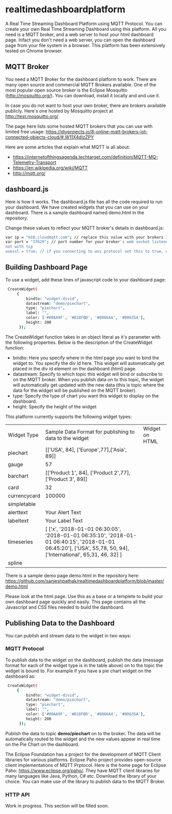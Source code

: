 # realtimedashboardplatform

A Real Time Streaming Dashboard Platform using MQTT Protocol. You can create your own Real Time Streaming Dashboard using this platform. All you need is a MQTT broker, and a web server to host your html dashboard page. Infact you don't need a web server, you can open the dashboard page from your file system in a browser. This platform has been extensively tested on Chrome browser.

## MQTT Broker

You need a MQTT Broker for the dashboard platform to work. There are many open source and commercial MQTT Brokers available. One of the most popular open source broker is the Eclipse Mosquitto (<http://mosquitto.org/>). You can download, install it locally and and use it.

In case you do not want to host your own broker, there are brokers available publicly. Here's one hosted by Mosquitto project at <http://test.mosquitto.org/>

The page here lists some hosted MQTT brokers that you can use with limited free usage: <https://diyprojects.io/8-online-mqtt-brokers-iot-connected-objects-cloud/#.W11X4dIzZPY>

Here are some articles that explain what MQTT is all about:

- <https://internetofthingsagenda.techtarget.com/definition/MQTT-MQ-Telemetry-Transport>
- <https://en.wikipedia.org/wiki/MQTT>
- <http://mqtt.org/>

## dashboard.js

Here is how it works. The dashboard.js file has all the code required to run your dashboard. We have created widgets that you can use on your dashboard. There is a sample dashboard named demo.html in the repository. 


Change these values to reflect your MQTT broker's details in dashboard.js:

```sh
var ip = "m10.cloudmqtt.com"; // replace this value with your brokers IP address or domain name
var port = "37629"; // port number for your broker's web socket listener. The dashboard platform will work only with websockets and
not with tcp
usessl = true; // if you connecting to wss protocol set this to true, else false for ws
```

## Building Dashboard Page

To use a widget, add these lines of javascript code to your dashboard page:

```sh
 CreateWidget(
     {
         bindto: "widget-divid",
         datastream: "demo/piechart",
         type: "piechart",
         label: "",
         color: ['#00AA9F', '#018FBD', '#0066A4', '#00635A'],
         height: 200
      });
```

The CreateWidget function takes in an object literal as it's parameter with the following properties. Below is the description of the  CreateWidget function:

- bindto: Here you specify where in the html page you want to bind the widget to. You specify the div id here. This widget will automatically get placed in the div id element on the dashboard (html) page.
- datastream: Specify to which topic this widget will bind or subscribe to on the MQTT broker. When you publish data on to this topic, the widget will automatically get updated with the new data (this is topic where the data for the widget will be published on the MQTT broker).
- type: Specify the type of chart you want this widget to display on the dashboard.
- height: Specify the height of the widget

 This platform currently supports the following widget types:
 
 <table>
 <tr>
  <td>Widget Type
  </td>
  <td>Sample Data Format for publishing to data to the widget
  </td>
  <td>Widget on HTML
  </td>
 </tr>
 <tr>
  <td>piechart
  </td>
  <td>[['USA', 84], ['Europe',77],['Asia', 89]]
  </td>
  <td>
  </td>
 </tr>
 <tr>
  <td>gauge
  </td>
  <td>57
  </td>
  <td>
  </td>
 </tr>
  <tr>
  <td>barchart
  </td>
  <td>[['Product 1', 84], ['Product 2',77],['Product 3', 89]]
  </td>
  <td>
  </td>
 </tr>
   <tr>
  <td>card
  </td>
  <td>32
  </td>
  <td>
  </td>
 </tr>
 <tr>
  <td>currencycard
  </td>
  <td>100000
  </td>
  <td>
  </td>
 </tr>
 <tr>
  <td>simpletable
  </td>
  <td>
  </td>
  <td>
  </td>
 </tr>
 <tr>
  <tr>
  <td>alerttext
  </td>
  <td>Your Alert Text
  </td>
  <td>
  </td>
 </tr>
  <tr>
  <td>labeltext
  </td>
  <td>Your Label Text
  </td>
  <td>
  </td>
 </tr>
 <tr>
 <tr>
  <td>timeseries
  </td>
  <td>[ ['x', '2018-01-01 06:30:05', '2018-01-01 06:35:10', '2018-01-01 06:40:15', '2018-01-01 06:45:20'], ['USA', 55,78, 50, 94], ['International', 65,31, 46, 32] ]
  </td>
  <td>
  </td>
 </tr>
 <tr>
  <td>spline
  </td>
  <td>
  </td>
  <td>
  </td>
 </tr>
 </table>

There is a sample demo page demo.html in the repository here: https://github.com/sanjeshpathak/realtimedashboardplatform/blob/master/demo.html

Please look at the html page. Use this as a base or a templete to build your own dashboard page quickly and easily. This page contains all the Javascript and CSS files needed to build the dashboard.

## Publishing Data to the Dashboard

You can publish and stream data to the widget in two ways:

### MQTT Protocol

To publish data to the widget on the dashboard, publish the data (message format for each of the widget type is in the table above) on to the topic the widget is bound to. For example if you have a pie chart widget on the dashboard as:

```sh
 CreateWidget(
     {
         bindto: "widget-divid",
         datastream: "demo/piechart",
         type: "piechart",
         label: "",
         color: ['#00AA9F', '#018FBD', '#0066A4', '#00635A'],
         height: 200
      });
```

Publish the data to topic **demo/piechart** on to the broker. The data will be automatically routed to the widget and the new values appear in real time on the Pie Chart on the dashboard.


The Eclipse Foundation has a project for the development of MQTT Client libraries for various platforms. Eclipse Paho project provides open-source client implementations of MQTT Prptocol. Here is the home page for Eclipse Paho: <https://www.eclipse.org/paho/>. They have MQTT  client libraries for many languages like Java, Python, C# etc. Download the library of your choice. You can make use of the library to publish data to the MQTT Broker.



### HTTP API

Work in progress. This section will be filled soon.

